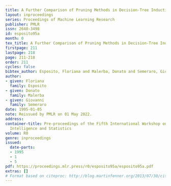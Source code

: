 ```yaml
---
title: A Further Comparison of Pruning Methods in Decision-Tree Induction
layout: inproceedings
series: Proceedings of Machine Learning Research
publisher: PMLR
issn: 2640-3498
id: esposito95a
month: 0
tex_title: A Further Comparison of Pruning Methods in Decision-Tree Induction
firstpage: 211
lastpage: 218
page: 211-218
order: 211
cycles: false
bibtex_author: Esposito, Floriana and Malerba, Donato and Semeraro, Giovanni
author:
- given: Floriana
  family: Esposito
- given: Donato
  family: Malerba
- given: Giovanni
  family: Semeraro
date: 1995-01-05
note: Reissued by PMLR on 01 May 2022.
address:
container-title: Pre-proceedings of the Fifth International Workshop on Artificial
  Intelligence and Statistics
volume: R0
genre: inproceedings
issued:
  date-parts:
  - 1995
  - 1
  - 5
pdf: https://proceedings.mlr.press/r0/esposito95a/esposito95a.pdf
extras: []
# Format based on citeproc: http://blog.martinfenner.org/2013/07/30/citeproc-yaml-for-bibliographies/
---
```


